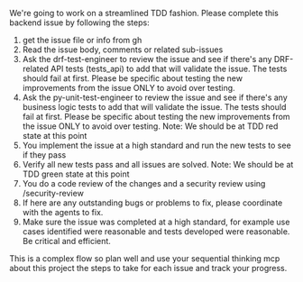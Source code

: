 We're going to work on a streamlined TDD fashion. Please complete this backend issue by following the steps:

1) get the issue file or info from gh
2) Read the issue body, comments or related sub-issues
3) Ask the drf-test-engineer to review the issue and see if there's any DRF-related API tests (tests_api) to add that will validate the issue. The tests should fail at first. Please be specific about testing the new improvements from the issue ONLY to avoid over testing.
4) Ask the py-unit-test-engineer to review the issue and see if there's any business logic tests to add that will validate the issue. The tests should fail at first. Please be specific about testing the new improvements from the issue ONLY to avoid over testing.
Note: We should be at TDD red state at this point
5) You implement the issue at a high standard and run the new tests to see if they pass
6) Verify all new tests pass and all issues are solved. Note: We should be at TDD green state at this point
7) You do a code review of the changes and a security review using /security-review
8) If here are any outstanding bugs or problems to fix, please coordinate with the agents to fix.
9) Make sure the issue was completed at a high standard, for example use cases identified were reasonable and tests developed were reasonable. Be critical and efficient.

This is a  complex flow so plan well and use your sequential thinking mcp about this project the steps to take for each issue and track your progress.